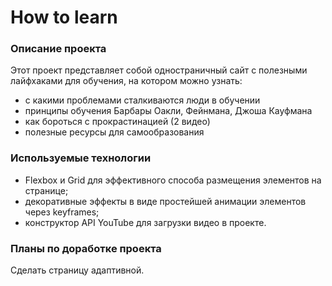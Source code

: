 # How to learn

### Описание проекта

Этот проект представляет собой одностраничный сайт с полезными лайфхаками для обучения, на котором можно узнать:
* с какими проблемами сталкиваются люди в обучении
* принципы обучения Барбары Оакли, Фейнмана, Джоша Кауфмана
* как бороться с прокрастинацией (2 видео)
* полезные ресурсы для самообразования

### Используемые технологии

* Flexbox и Grid для эффективного способа размещения элементов на странице;
* декоративные эффекты в виде простейшей анимации элементов через keyframes;
* конструктор API YouTube для загрузки видео в проекте.

### Планы по доработке проекта

Сделать страницу адаптивной.
